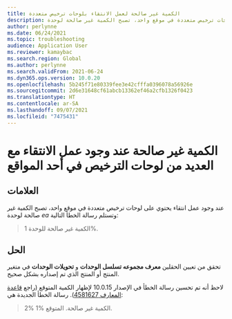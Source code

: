 ```yaml
---
title: الكمية غير صالحة لعمل الانتقاء بلوحات ترخيص متعددة
description: عند وجود عمل انتقاء يحتوي على لوحات ترخيص متعددة في موقع واحد، تصبح الكمية غير صالحة لوحدة ea. تحقق من صحة الحقول التالية.
author: perlynne
ms.date: 06/24/2021
ms.topic: troubleshooting
audience: Application User
ms.reviewer: kamaybac
ms.search.region: Global
ms.author: perlynne
ms.search.validFrom: 2021-06-24
ms.dyn365.ops.version: 10.0.20
ms.openlocfilehash: 5b245f71e80339fee3e42cfffa0396078a56926e
ms.sourcegitcommit: 2d6e31648cf61abcb13362ef46a2cfb1326f0423
ms.translationtype: HT
ms.contentlocale: ar-SA
ms.lasthandoff: 09/07/2021
ms.locfileid: "7475431"
---
```

# <a name="quantity-not-valid-when-theres-picking-work-with-multiple-lps-in-one-location"></a>الكمية غير صالحة عند وجود عمل الانتقاء مع العديد من لوحات الترخيص في أحد المواقع

## <a name="symptoms"></a>العلامات

عند وجود عمل انتقاء يحتوي على لوحات ترخيص متعددة في موقع واحد، تصبح الكمية غير صالحة لوحدة *ea* وتستلم رسالة الخطأ التالية:

> الكمية غير صالحة للوحدة 1%.

## <a name="resolution"></a>الحل

تحقق من تعيين الحقلين **معرف مجموعه تسلسل الوحدات** و **تحويلات الوحدات** في متغير المنتج أو المنتج الذي تم إصداره بشكل صحيح.

لاحظ أنه تم تحسين رسالة الخطأ في الإصدار 10.0.15 لإظهار الكمية المتوقع (راجع [قاعدة المعارف 4581627](https://fix.lcs.dynamics.com/Issue/Details/?bugId=486531)). رسالة الخطأ الجديدة هي:

> الكمية غير صالحة. المتوقع %1 %2.
